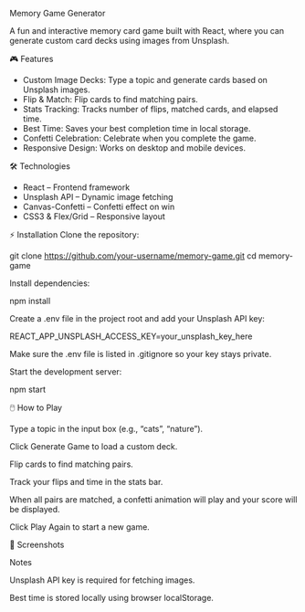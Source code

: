 Memory Game Generator

A fun and interactive memory card game built with React, where you can generate custom card decks using images from Unsplash.

🎮 Features
- Custom Image Decks: Type a topic and generate cards based on Unsplash images.
- Flip & Match: Flip cards to find matching pairs.
- Stats Tracking: Tracks number of flips, matched cards, and elapsed time.
- Best Time: Saves your best completion time in local storage.
- Confetti Celebration: Celebrate when you complete the game.
- Responsive Design: Works on desktop and mobile devices.

🛠️ Technologies
- React – Frontend framework
- Unsplash API – Dynamic image fetching
- Canvas-Confetti – Confetti effect on win
- CSS3 & Flex/Grid – Responsive layout

⚡ Installation
Clone the repository:

git clone https://github.com/your-username/memory-game.git
cd memory-game

Install dependencies:

npm install

Create a .env file in the project root and add your Unsplash API key:

REACT_APP_UNSPLASH_ACCESS_KEY=your_unsplash_key_here


Make sure the .env file is listed in .gitignore so your key stays private.

Start the development server:

npm start

🖱️ How to Play

Type a topic in the input box (e.g., “cats”, “nature”).

Click Generate Game to load a custom deck.

Flip cards to find matching pairs.

Track your flips and time in the stats bar.

When all pairs are matched, a confetti animation will play and your score will be displayed.

Click Play Again to start a new game.

🎨 Screenshots


Notes

Unsplash API key is required for fetching images.

Best time is stored locally using browser localStorage.